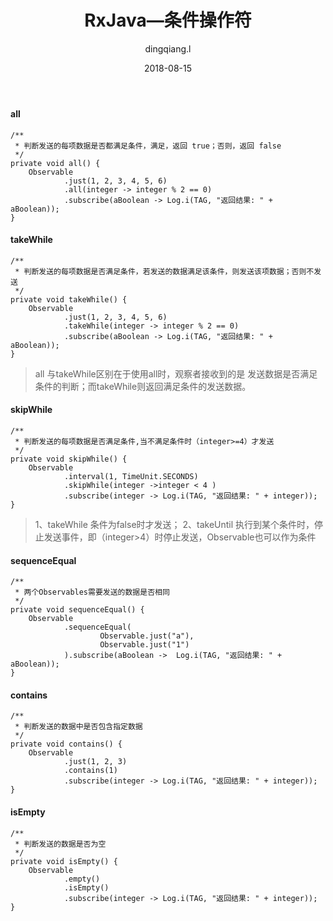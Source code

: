 ﻿---
layout:     post
title:      RxJava—条件操作符
subtitle:   
date:       2018-08-15
author:     dingqiang.l
header-img: 
catalog: true
tags:
    - Android
    - 开发技巧
---
#### all

    /**
     * 判断发送的每项数据是否都满足条件，满足，返回 true；否则，返回 false
     */
    private void all() {
        Observable
                .just(1, 2, 3, 4, 5, 6)
                .all(integer -> integer % 2 == 0)
                .subscribe(aBoolean -> Log.i(TAG, "返回结果: " + aBoolean));
    }

#### takeWhile

    /**
     * 判断发送的每项数据是否满足条件，若发送的数据满足该条件，则发送该项数据；否则不发送
     */
    private void takeWhile() {
        Observable
                .just(1, 2, 3, 4, 5, 6)
                .takeWhile(integer -> integer % 2 == 0)
                .subscribe(aBoolean -> Log.i(TAG, "返回结果: " + aBoolean));
    }

>all 与takeWhile区别在于使用all时，观察者接收到的是 发送数据是否满足条件的判断；而takeWhile则返回满足条件的发送数据。

#### skipWhile

    /**
     * 判断发送的每项数据是否满足条件,当不满足条件时（integer>=4）才发送
     */
    private void skipWhile() {
        Observable
                .interval(1, TimeUnit.SECONDS)
                .skipWhile(integer ->integer < 4 )
                .subscribe(integer -> Log.i(TAG, "返回结果: " + integer));
    }

>1、takeWhile 条件为false时才发送；
2、takeUntil 执行到某个条件时，停止发送事件，即（integer>4）时停止发送，Observable也可以作为条件

#### sequenceEqual

    /**
     * 两个Observables需要发送的数据是否相同
     */
    private void sequenceEqual() {
        Observable
                .sequenceEqual(
                        Observable.just("a"),
                        Observable.just("1")
                ).subscribe(aBoolean ->  Log.i(TAG, "返回结果: " + aBoolean));
    }

#### contains

    /**
     * 判断发送的数据中是否包含指定数据
     */
    private void contains() {
        Observable
                .just(1, 2, 3)
                .contains(1)
                .subscribe(integer -> Log.i(TAG, "返回结果: " + integer));
    }

#### isEmpty

    /**
     * 判断发送的数据是否为空
     */
    private void isEmpty() {
        Observable
                .empty()
                .isEmpty()
                .subscribe(integer -> Log.i(TAG, "返回结果: " + integer));
    }

